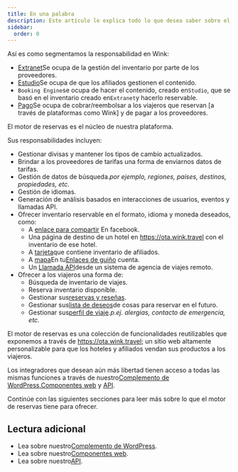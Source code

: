 ```yaml
---
title: En una palabra
description: Este artículo le explica todo lo que desea saber sobre el motor de reservas.
sidebar:
  order: 0
---
```

Así es como segmentamos la responsabilidad en Wink:

* [Extranet](/extranet/what-is-extranet)Se ocupa de la gestión del inventario por parte de los proveedores.
* [Estudio](/studio/what-is-studio)Se ocupa de que los afiliados gestionen el contenido.
* `Booking Engine`se ocupa de hacer el contenido, creado en`Studio`, que se basó en el inventario creado en`Extranet`y hacerlo reservable.
* [Pago](/payment/what-is-trip-pay)Se ocupa de cobrar/reembolsar a los viajeros que reservan \[a través de plataformas como Wink] y de pagar a los proveedores.

El motor de reservas es el núcleo de nuestra plataforma.

Sus responsabilidades incluyen:

* Gestionar divisas y mantener los tipos de cambio actualizados.
* Brindar a los proveedores de tarifas una forma de enviarnos datos de tarifas.
* Gestión de datos de búsqueda.*por ejemplo, regiones, países, destinos, propiedades, etc.*
* Gestión de idiomas.
* Generación de análisis basados en interacciones de usuarios, eventos y llamadas API.
* Ofrecer inventario reservable en el formato, idioma y moneda deseados, como:
  * A [enlace para compartir](/studio/shareable-links) En facebook.
  * Una página de destino de un hotel en https://ota.wink.travel con el inventario de ese hotel.
  * A [tarjeta](/studio/cards)que contiene inventario de afiliados.
  * A [mapa](/studio/maps)En tu[Enlaces de guiño](/link-manager/wink-links) cuenta.
  * Un [Llamada API](/developers/apis)desde un sistema de agencia de viajes remoto.
* Ofrecer a los viajeros una forma de:
  * Búsqueda de inventario de viajes.
  * Reserva inventario disponible.
  * Gestionar sus[reservas y reseñas](/booking-engine/bookings).
  * Gestionar sus[lista de deseos](/booking-engine/bucket-list)de cosas para reservar en el futuro.
  * Gestionar sus[perfil de viaje](/booking-engine/travel-preferences).*p.ej. alergias, contacto de emergencia, etc.*

El motor de reservas es una colección de funcionalidades reutilizables que exponemos a través de https://ota.wink.travel; un sitio web altamente personalizable para que los hoteles y afiliados vendan sus productos a los viajeros.

Los integradores que desean aún más libertad tienen acceso a todas las mismas funciones a través de nuestro[Complemento de WordPress](/developers/wordpress/),[Componentes web](/developers/web-components) y [API](/developers/apis).

Continúe con las siguientes secciones para leer más sobre lo que el motor de reservas tiene para ofrecer.

## Lectura adicional

* Lea sobre nuestro[Complemento de WordPress](/developers/wordpress/).
* Lea sobre nuestro[Componentes web](/developers/web-components).
* Lea sobre nuestro[API](/developers/apis).

